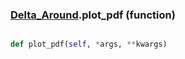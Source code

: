 ### [Delta_Around](Delta_Around.md).plot_pdf (function)


```py

def plot_pdf(self, *args, **kwargs)

```


